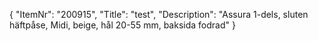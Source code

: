 {
  "ItemNr": "200915",
  "Title": "test",
  "Description": "Assura 1-dels, sluten häftpåse, Midi, beige, hål 20-55 mm, baksida fodrad"
}